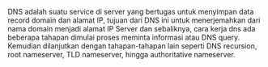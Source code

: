 DNS adalah suatu service di server yang bertugas untuk menyimpan data record domain dan alamat IP, tujuan dari DNS ini untuk menerjemahkan dari nama domain menjadi alamat IP Server dan sebaliknya, cara kerja dns ada beberapa tahapan dimulai proses meminta informasi atau DNS query. Kemudian dilanjutkan dengan tahapan-tahapan lain seperti DNS recursion, root nameserver, TLD nameserver, hingga authoritative nameserver.